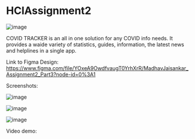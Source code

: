 # HCIAssignment2

![image](https://user-images.githubusercontent.com/49799271/110236352-4689d680-7f03-11eb-93d8-17a46a861baf.png)

COVID TRACKER is an all in one solution for any COVID info needs. It provides a waide variety of statistics, guides, information, the latest news and helplines in a single app.

Link to Figma Design: https://www.figma.com/file/YOxeA9OwdfvaugT0YrhXrR/MadhavJaisankar_Assignment2_Part3?node-id=0%3A1

Screenshots:

![image](https://user-images.githubusercontent.com/49799271/110236566-77b6d680-7f04-11eb-962b-351406bc1c9e.png)

![image](https://user-images.githubusercontent.com/49799271/110236569-7b4a5d80-7f04-11eb-8b06-5c7641a8439f.png)

![image](https://user-images.githubusercontent.com/49799271/110236572-800f1180-7f04-11eb-93b3-0daf2db7d83d.png)

Video demo:

